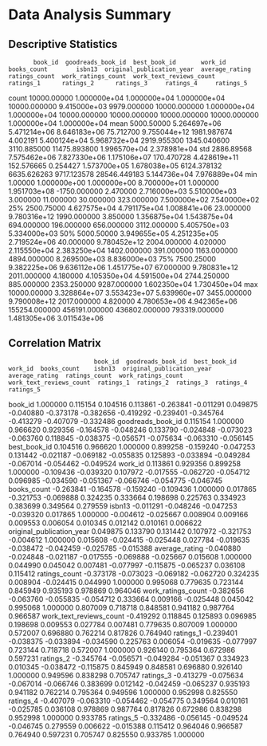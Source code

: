 # Data Analysis Summary

## Descriptive Statistics
           book_id  goodreads_book_id  best_book_id       work_id   books_count        isbn13  original_publication_year  average_rating  ratings_count  work_ratings_count  work_text_reviews_count      ratings_1      ratings_2      ratings_3     ratings_4     ratings_5
count  10000.00000       1.000000e+04  1.000000e+04  1.000000e+04  10000.000000  9.415000e+03                9979.000000    10000.000000   1.000000e+04        1.000000e+04             10000.000000   10000.000000   10000.000000   10000.000000  1.000000e+04  1.000000e+04
mean    5000.50000       5.264697e+06  5.471214e+06  8.646183e+06     75.712700  9.755044e+12                1981.987674        4.002191   5.400124e+04        5.968732e+04              2919.955300    1345.040600    3110.885000   11475.893800  1.996570e+04  2.378981e+04
std     2886.89568       7.575462e+06  7.827330e+06  1.175106e+07    170.470728  4.428619e+11                 152.576665        0.254427   1.573700e+05        1.678038e+05              6124.378132    6635.626263    9717.123578   28546.449183  5.144736e+04  7.976889e+04
min        1.00000       1.000000e+00  1.000000e+00  8.700000e+01      1.000000  1.951703e+08               -1750.000000        2.470000   2.716000e+03        5.510000e+03                 3.000000      11.000000      30.000000     323.000000  7.500000e+02  7.540000e+02
25%     2500.75000       4.627575e+04  4.791175e+04  1.008841e+06     23.000000  9.780316e+12                1990.000000        3.850000   1.356875e+04        1.543875e+04               694.000000     196.000000     656.000000    3112.000000  5.405750e+03  5.334000e+03
50%     5000.50000       3.949655e+05  4.251235e+05  2.719524e+06     40.000000  9.780452e+12                2004.000000        4.020000   2.115550e+04        2.383250e+04              1402.000000     391.000000    1163.000000    4894.000000  8.269500e+03  8.836000e+03
75%     7500.25000       9.382225e+06  9.636112e+06  1.451775e+07     67.000000  9.780831e+12                2011.000000        4.180000   4.105350e+04        4.591500e+04              2744.250000     885.000000    2353.250000    9287.000000  1.602350e+04  1.730450e+04
max    10000.00000       3.328864e+07  3.553423e+07  5.639960e+07   3455.000000  9.790008e+12                2017.000000        4.820000   4.780653e+06        4.942365e+06            155254.000000  456191.000000  436802.000000  793319.000000  1.481305e+06  3.011543e+06

## Correlation Matrix
                            book_id  goodreads_book_id  best_book_id   work_id  books_count    isbn13  original_publication_year  average_rating  ratings_count  work_ratings_count  work_text_reviews_count  ratings_1  ratings_2  ratings_3  ratings_4  ratings_5
book_id                    1.000000           0.115154      0.104516  0.113861    -0.263841 -0.011291                   0.049875       -0.040880      -0.373178           -0.382656                -0.419292  -0.239401  -0.345764  -0.413279  -0.407079  -0.332486
goodreads_book_id          0.115154           1.000000      0.966620  0.929356    -0.164578 -0.048246                   0.133790       -0.024848      -0.073023           -0.063760                 0.118845  -0.038375  -0.056571  -0.075634  -0.063310  -0.056145
best_book_id               0.104516           0.966620      1.000000  0.899258    -0.159240 -0.047253                   0.131442       -0.021187      -0.069182           -0.055835                 0.125893  -0.033894  -0.049284  -0.067014  -0.054462  -0.049524
work_id                    0.113861           0.929356      0.899258  1.000000    -0.109436 -0.039320                   0.107972       -0.017555      -0.062720           -0.054712                 0.096985  -0.034590  -0.051367  -0.066746  -0.054775  -0.046745
books_count               -0.263841          -0.164578     -0.159240 -0.109436     1.000000  0.017865                  -0.321753       -0.069888       0.324235            0.333664                 0.198698   0.225763   0.334923   0.383699   0.349564   0.279559
isbn13                    -0.011291          -0.048246     -0.047253 -0.039320     0.017865  1.000000                  -0.004612       -0.025667       0.008904            0.009166                 0.009553   0.006054   0.010345   0.012142   0.010161   0.006622
original_publication_year  0.049875           0.133790      0.131442  0.107972    -0.321753 -0.004612                   1.000000        0.015608      -0.024415           -0.025448                 0.027784  -0.019635  -0.038472  -0.042459  -0.025785  -0.015388
average_rating            -0.040880          -0.024848     -0.021187 -0.017555    -0.069888 -0.025667                   0.015608        1.000000       0.044990            0.045042                 0.007481  -0.077997  -0.115875  -0.065237   0.036108   0.115412
ratings_count             -0.373178          -0.073023     -0.069182 -0.062720     0.324235  0.008904                  -0.024415        0.044990       1.000000            0.995068                 0.779635   0.723144   0.845949   0.935193   0.978869   0.964046
work_ratings_count        -0.382656          -0.063760     -0.055835 -0.054712     0.333664  0.009166                  -0.025448        0.045042       0.995068            1.000000                 0.807009   0.718718   0.848581   0.941182   0.987764   0.966587
work_text_reviews_count   -0.419292           0.118845      0.125893  0.096985     0.198698  0.009553                   0.027784        0.007481       0.779635            0.807009                 1.000000   0.572007   0.696880   0.762214   0.817826   0.764940
ratings_1                 -0.239401          -0.038375     -0.033894 -0.034590     0.225763  0.006054                  -0.019635       -0.077997       0.723144            0.718718                 0.572007   1.000000   0.926140   0.795364   0.672986   0.597231
ratings_2                 -0.345764          -0.056571     -0.049284 -0.051367     0.334923  0.010345                  -0.038472       -0.115875       0.845949            0.848581                 0.696880   0.926140   1.000000   0.949596   0.838298   0.705747
ratings_3                 -0.413279          -0.075634     -0.067014 -0.066746     0.383699  0.012142                  -0.042459       -0.065237       0.935193            0.941182                 0.762214   0.795364   0.949596   1.000000   0.952998   0.825550
ratings_4                 -0.407079          -0.063310     -0.054462 -0.054775     0.349564  0.010161                  -0.025785        0.036108       0.978869            0.987764                 0.817826   0.672986   0.838298   0.952998   1.000000   0.933785
ratings_5                 -0.332486          -0.056145     -0.049524 -0.046745     0.279559  0.006622                  -0.015388        0.115412       0.964046            0.966587                 0.764940   0.597231   0.705747   0.825550   0.933785   1.000000